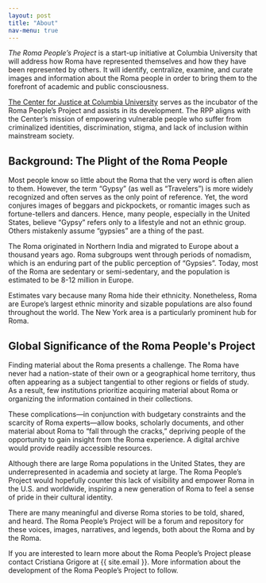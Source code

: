 ```yaml
---
layout: post
title: "About"
nav-menu: true
---
```


*The Roma People’s Project* is a start-up initiative at Columbia University that will address how Roma have represented themselves and how they have been represented by others. It will identify, centralize, examine, and curate images and information about the Roma people in order to bring them to the forefront of academic and public consciousness.

[The Center for Justice at Columbia University](http://centerforjustice.columbia.edu) serves as the incubator of the Roma People’s Project and assists in its development. The RPP aligns with the Center’s mission of empowering vulnerable people who suffer from criminalized identities, discrimination, stigma, and lack of inclusion within mainstream society.

## Background: The Plight of the Roma People

Most people know so little about the Roma that the very word is often alien to them. However, the term “Gypsy” (as well as “Travelers”) is more widely recognized and often serves as the only point of reference. Yet, the word conjures images of beggars and pickpockets, or romantic images such as fortune-tellers and dancers. Hence, many people, especially in the United States, believe “Gypsy” refers only to a lifestyle and not an ethnic group. Others mistakenly assume “gypsies” are a thing of the past.

The Roma originated in Northern India and migrated to Europe about a thousand years ago. Roma subgroups went through periods of nomadism, which is an enduring part of the public perception of “Gypsies”. Today, most of the Roma are sedentary or semi-sedentary, and the population is estimated to be 8-12 million in Europe.

Estimates vary because many Roma hide their ethnicity. Nonetheless, Roma are Europe’s largest ethnic minority and sizable populations are also found throughout the world. The New York area is a particularly prominent hub for Roma.

## Global Significance of the Roma People's Project

Finding material about the Roma presents a challenge. The Roma have never had a nation-state of their own or a geographical home territory, thus often appearing as a subject tangential to other regions or fields of study. As a result, few institutions prioritize acquiring material about Roma or organizing the information contained in their collections.

These complications—in conjunction with budgetary constraints and the scarcity of Roma experts—allow books, scholarly documents, and other material about Roma to “fall through the cracks,” depriving people of the opportunity to gain insight from the Roma experience. A digital archive would provide readily accessible resources.

Although there are large Roma populations in the United States, they are underrepresented in academia and society at large. The Roma People’s Project would hopefully counter this lack of visibility and empower Roma in the U.S. and worldwide, inspiring a new generation of Roma to feel a sense of pride in their cultural identity.

There are many meaningful and diverse Roma stories to be told, shared, and heard. The Roma People’s Project will be a forum and repository for these voices, images, narratives, and legends, both about the Roma and by the Roma.

If you are interested to learn more about the Roma People’s Project please contact Cristiana Grigore at {{ site.email }}. More information about the development of the Roma People’s Project to follow.